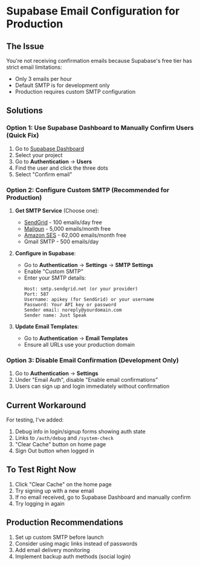 # Supabase Email Configuration for Production

## The Issue

You're not receiving confirmation emails because Supabase's free tier has strict email limitations:
- Only 3 emails per hour
- Default SMTP is for development only
- Production requires custom SMTP configuration

## Solutions

### Option 1: Use Supabase Dashboard to Manually Confirm Users (Quick Fix)

1. Go to [Supabase Dashboard](https://app.supabase.com)
2. Select your project
3. Go to **Authentication** → **Users**
4. Find the user and click the three dots
5. Select "Confirm email"

### Option 2: Configure Custom SMTP (Recommended for Production)

1. **Get SMTP Service** (Choose one):
   - [SendGrid](https://sendgrid.com) - 100 emails/day free
   - [Mailgun](https://mailgun.com) - 5,000 emails/month free
   - [Amazon SES](https://aws.amazon.com/ses/) - 62,000 emails/month free
   - Gmail SMTP - 500 emails/day

2. **Configure in Supabase**:
   - Go to **Authentication** → **Settings** → **SMTP Settings**
   - Enable "Custom SMTP"
   - Enter your SMTP details:
     ```
     Host: smtp.sendgrid.net (or your provider)
     Port: 587
     Username: apikey (for SendGrid) or your username
     Password: Your API key or password
     Sender email: noreply@yourdomain.com
     Sender name: Just Speak
     ```

3. **Update Email Templates**:
   - Go to **Authentication** → **Email Templates**
   - Ensure all URLs use your production domain

### Option 3: Disable Email Confirmation (Development Only)

1. Go to **Authentication** → **Settings**
2. Under "Email Auth", disable "Enable email confirmations"
3. Users can sign up and login immediately without confirmation

## Current Workaround

For testing, I've added:
1. Debug info in login/signup forms showing auth state
2. Links to `/auth/debug` and `/system-check`
3. "Clear Cache" button on home page
4. Sign Out button when logged in

## To Test Right Now

1. Click "Clear Cache" on the home page
2. Try signing up with a new email
3. If no email received, go to Supabase Dashboard and manually confirm
4. Try logging in again

## Production Recommendations

1. Set up custom SMTP before launch
2. Consider using magic links instead of passwords
3. Add email delivery monitoring
4. Implement backup auth methods (social login)